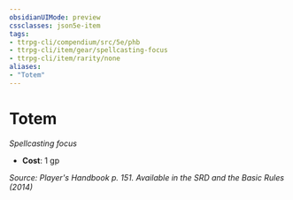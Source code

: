 ```yaml
---
obsidianUIMode: preview
cssclasses: json5e-item
tags:
- ttrpg-cli/compendium/src/5e/phb
- ttrpg-cli/item/gear/spellcasting-focus
- ttrpg-cli/item/rarity/none
aliases: 
- "Totem"
---
```

# Totem
*Spellcasting focus*  


- **Cost**: 1 gp

*Source: Player's Handbook p. 151. Available in the <span title='Systems Reference Document (5.1)'>SRD</span> and the Basic Rules (2014)*